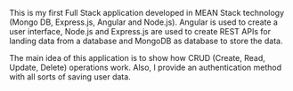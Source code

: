 This is my first Full Stack application developed in MEAN Stack technology (Mongo DB, Express.јs, Angular and Node.јs).
Angular is used to create a user interface,
Node.js and Express.js are used to create REST APIs for landing data from a database
and MongoDB as database to store the data.

The main idea of this application is to show how CRUD (Create, Read, Update, Delete) operations work. Also, I provide an authentication method with all sorts of saving user data.



